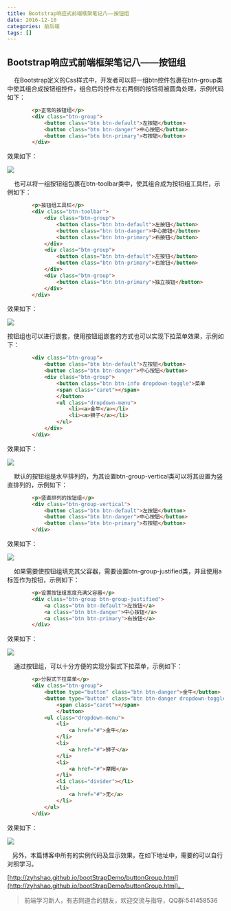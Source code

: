 ```yaml
---
title: Bootstrap响应式前端框架笔记八——按钮组
date: 2016-12-10
categories: 前后端
tags: []
---
```

## Bootstrap响应式前端框架笔记八——按钮组

    在Bootstrap定义的Css样式中，开发者可以将一组btn控件包裹在btn-group类中使其组合成按钮组控件，组合后的控件左右两侧的按钮将被圆角处理，示例代码如下：

```html
        <p>正常的按钮组</p>
        <div class="btn-group">
            <button class="btn btn-default">左按钮</button>
            <button class="btn btn-danger">中心按钮</button>
            <button class="btn btn-primary">右按钮</button>
        </div>
```

效果如下：

![](https://static.oschina.net/uploads/space/2016/1210/115111_adMS_2340880.png)

    也可以将一组按钮组包裹在btn-toolbar类中，使其组合成为按钮组工具栏，示例如下：

```html
        <p>按钮组工具栏</p>
        <div class="btn-toolbar">
            <div class="btn-group">
                <button class="btn btn-default">左按钮</button>
                <button class="btn btn-danger">中心按钮</button>
                <button class="btn btn-primary">右按钮</button>
            </div>
            <div class="btn-group">
                <button class="btn btn-default">左按钮</button>
                <button class="btn btn-primary">右按钮</button>
            </div>
            <div class="btn-group">
                <button class="btn btn-primary">独立按钮</button>
            </div>
        </div>
```

效果如下：

![](https://static.oschina.net/uploads/space/2016/1210/115637_IkHd_2340880.png)

按钮组也可以进行嵌套，使用按钮组嵌套的方式也可以实现下拉菜单效果，示例如下：

```html
        <div class="btn-group">
            <button class="btn btn-default">左按钮</button>
            <button class="btn btn-danger">中心按钮</button>
            <div class="btn-group">
                <button class="btn btn-info dropdown-toggle">菜单
                <span class="caret"></span>
                </button>
                <ul class="dropdown-menu">
                    <li><a>金牛</a></li>
                    <li><a>狮子</a></li>
                </ul>
            </div>
        </div>
```

效果如下：

![](https://static.oschina.net/uploads/space/2016/1210/120243_C3e1_2340880.png)

    默认的按钮组是水平排列的，为其设置btn-group-vertical类可以将其设置为竖直排列的，示例如下：

```html
        <p>竖直排列的按钮组</p>
        <div class="btn-group-vertical">
            <button class="btn btn-default">左按钮</button>
            <button class="btn btn-danger">中心按钮</button>
            <button class="btn btn-primary">右按钮</button>
        </div>
```

效果如下：

![](https://static.oschina.net/uploads/space/2016/1210/120535_J6lv_2340880.png)

    如果需要使按钮组填充其父容器，需要设置btn-group-justified类，并且使用a标签作为按钮，示例如下：

```html
        <p>设置按钮组宽度充满父容器</p>
        <div class="btn-group btn-group-justified">
            <a class="btn btn-default">左按钮</a>
            <a class="btn btn-danger">中心按钮</a>
            <a class="btn btn-primary">右按钮</a>
        </div>
```

效果如下：

![](https://static.oschina.net/uploads/space/2016/1210/121206_E9VY_2340880.png)

    通过按钮组，可以十分方便的实现分裂式下拉菜单，示例如下：

```html
        <p>分裂式下拉菜单</p>
        <div class="btn-group">
            <button type="button" class="btn btn-danger">金牛</button>
            <button type="button" class="btn btn-danger dropdown-toggle">
                <span class="caret"></span>
                </button>
            <ul class="dropdown-menu">
                <li>
                    <a href="#">金牛</a>
                </li>
                <li>
                    <a href="#">狮子</a>
                </li>
                <li>
                    <a href="#">摩羯</a>
                </li>
                <li class="divider"></li>
                <li>
                    <a href="#">无</a>
                </li>
            </ul>
        </div>
```

效果如下：

![](https://static.oschina.net/uploads/space/2016/1210/121816_7SVv_2340880.png)

   另外，本篇博客中所有的实例代码及显示效果，在如下地址中，需要的可以自行对照学习。

[http://zyhshao.github.io/bootStrapDemo/buttonGroup.html](http://zyhshao.github.io/bootStrapDemo/buttonGroup.html)。

> 前端学习新人，有志同道合的朋友，欢迎交流与指导，QQ群:541458536
